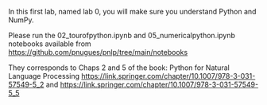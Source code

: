 In this first lab, named lab 0, you will make sure you understand Python and NumPy.

Please run the 02_tourofpython.ipynb and 05_numericalpython.ipynb notebooks available from https://github.com/pnugues/pnlp/tree/main/notebooks

They corresponds to Chaps 2 and 5 of the book: Python for Natural Language Processing
https://link.springer.com/chapter/10.1007/978-3-031-57549-5_2 and 
https://link.springer.com/chapter/10.1007/978-3-031-57549-5_5
